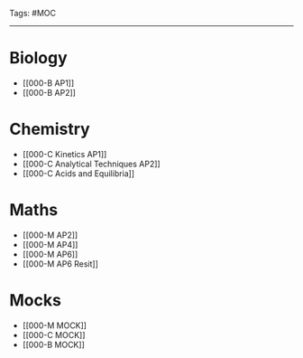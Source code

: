 Tags: #MOC 

---
# Biology
- [[000-B AP1]]
- [[000-B AP2]]
# Chemistry
- [[000-C Kinetics AP1]]
- [[000-C Analytical Techniques AP2]]
- [[000-C Acids and Equilibria]]
# Maths
- [[000-M AP2]]
- [[000-M AP4]]
- [[000-M AP6]]
- [[000-M AP6 Resit]]

# Mocks
- [[000-M MOCK]]
- [[000-C MOCK]]
- [[000-B MOCK]]